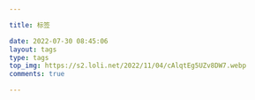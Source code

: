 ```yaml
---

title: 标签 

date: 2022-07-30 08:45:06 
layout: tags
type: tags 
top_img: https://s2.loli.net/2022/11/04/cAlqtEg5UZv8DW7.webp
comments: true

---
```



